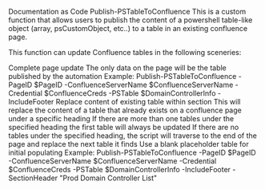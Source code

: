 Documentation as Code
Publish-PSTableToConfluence
This is a custom function that allows users to publish the content of a powershell table-like object (array, psCustomObject, etc..) to a table in an existing confluence page.

This function can update Confluence tables in the following sceneries:

Complete page update
The only data on the page will be the table published by the automation
Example: Publish-PSTableToConfluence -PageID $PageID -ConfluenceServerName $ConfluenceServerName -Credential $ConfluenceCreds -PSTable $DomainControllerInfo -IncludeFooter
Replace content of existing table within section
This will replace the content of a table that already exists on a confluence page under a specific heading
If there are more than one tables under the specified heading the first table will always be updated
If there are no tables under the specified heading, the script will traverse to the end of the page and replace the next table it finds
Use a blank placeholder table for initial populating
Example: Publish-PSTableToConfluence -PageID $PageID -ConfluenceServerName $ConfluenceServerName -Credential $ConfluenceCreds -PSTable $DomainControllerInfo -IncludeFooter -SectionHeader "Prod Domain Controller List"
